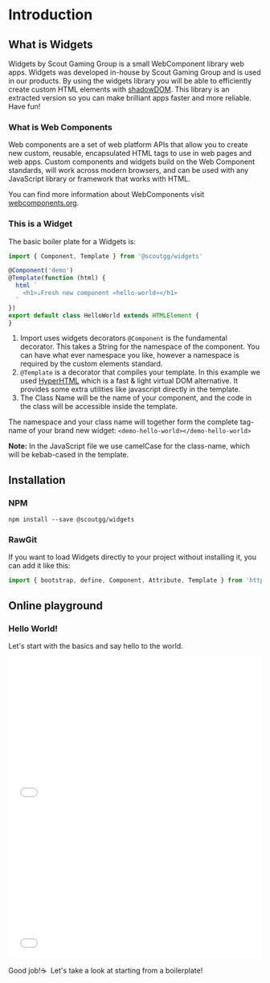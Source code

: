 # Introduction

## What is Widgets
Widgets by Scout Gaming Group is a small WebComponent library web apps. Widgets was developed in-house by Scout Gaming Group and is used in our products. By using the widgets library you will be able to efficiently create custom HTML elements with [shadowDOM](https://developer.mozilla.org/en-US/docs/Web/Web_Components/Using_shadow_DOM). This library is an extracted version so you can make brilliant apps faster and more reliable. Have fun!

### What is Web Components
Web components are a set of web platform APIs that allow you to create new custom, reusable, encapsulated HTML tags to use in web pages and web apps. Custom components and widgets build on the Web Component standards, will work across modern browsers, and can be used with any JavaScript library or framework that works with HTML.

You can find more information about WebComponents visit [webcomponents.org](https://www.webcomponents.org/introduction).

### This is a Widget
The basic boiler plate for a Widgets is:

```js
import { Component, Template } from '@scoutgg/widgets'

@Component('demo')
@Template(function (html) {
  html `
    <h1>☕Fresh new component «hello-world»</h1>
  `
})
export default class HelloWorld extends HTMLElement {
}
```

1. Import uses widgets decorators
`@Component` is the fundamental decorator. This takes a String for the namespace of the component. You can have what ever namespace you like, however a namespace is required by the custom elements standard.
2. `@Template` is a decorator that compiles your template. In this example we used [HyperHTML](https://github.com/WebReflection/hyperHTML) which is a fast & light virtual DOM alternative. It provides some extra utilities like javascript directly in the template.
3. The Class Name will be the name of  your component, and the code in the class will be accessible inside the template.

The namespace and your class name will together form the complete tag-name of your brand new widget: `<demo-hello-world></demo-hello-world>`

**Note:** In the JavaScript file we use camelCase for the class-name, which will be kebab-cased in the template.

## Installation
### NPM
`npm install --save @scoutgg/widgets`

### RawGit
If you want to load Widgets directly to your project without installing it, you can add it like this:

```js
import { bootstrap, define, Component, Attribute, Template } from 'https://rawgit.com/scoutgg/widgets/master/esm/index.js'
```

## Online playground

### Hello World!
Let's start with the basics and say hello to the world.
<iframe height='300' scrolling='no' title='Widgets: Hello World (w/ hyperhtml)' src='//codepen.io/ljonjivita/embed/YOQwKq/?height=300&theme-id=32712&default-tab=js,result&embed-version=2' frameborder='no' allowtransparency='true' allowfullscreen='true' style='width: 100%;'>See the Pen <a href='https://codepen.io/ljonjivita/pen/YOQwKq/'>Widgets: Hello World (w/ hyperhtml)</a> by Helene Konstantine Dunlop (<a href='https://codepen.io/ljonjivita'>@ljonjivita</a>) on <a href='https://codepen.io'>CodePen</a>.
</iframe>

<iframe height='300' scrolling='no' title='Widgets lite: Hello ${name}  (w/ hyperhtml)' src='//codepen.io/ljonjivita/embed/ZMyWrB/?height=300&theme-id=32712&default-tab=js,result&embed-version=2' frameborder='no' allowtransparency='true' allowfullscreen='true' style='width: 100%;'>See the Pen <a href='https://codepen.io/ljonjivita/pen/ZMyWrB/'>Widgets lite: Hello ${name}  (w/ hyperhtml)</a> by Helene Konstantine Dunlop (<a href='https://codepen.io/ljonjivita'>@ljonjivita</a>) on <a href='https://codepen.io'>CodePen</a>.
</iframe>


Good job!☕ &nbsp;Let's take a look at starting from a boilerplate!
